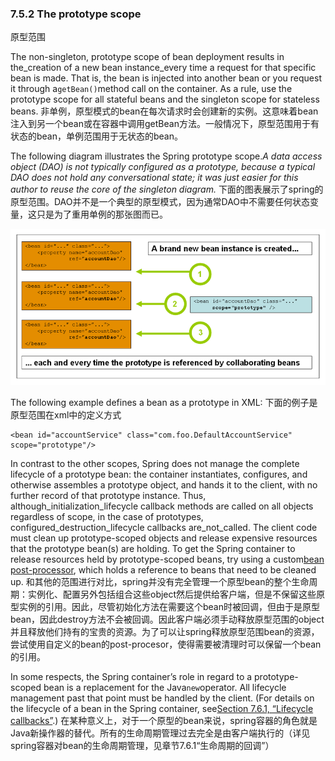 ### 7.5.2 The prototype scope

原型范围

The non-singleton, prototype scope of bean deployment results in the\_creation of a new bean instance\_every time a request for that specific bean is made. That is, the bean is injected into another bean or you request it through a`getBean()`method call on the container. As a rule, use the prototype scope for all stateful beans and the singleton scope for stateless beans.
非单例，原型模式的bean在每次请求时会创建新的实例。这意味着bean注入到另一个bean或在容器中调用getBean方法。一般情况下，原型范围用于有状态的bean，单例范围用于无状态的bean。

The following diagram illustrates the Spring prototype scope._A data access object \(DAO\) is not typically configured as a prototype, because a typical DAO does not hold any conversational state; it was just easier for this author to reuse the core of the singleton diagram._
下面的图表展示了spring的原型范围。DAO并不是一个典型的原型模式，因为通常DAO中不需要任何状态变量，这只是为了重用单例的那张图而已。

![](/assets/7.5.2prototype.png)

The following example defines a bean as a prototype in XML:
下面的例子是原型范围在xml中的定义方式

```
<bean id="accountService" class="com.foo.DefaultAccountService" scope="prototype"/>
```

In contrast to the other scopes, Spring does not manage the complete lifecycle of a prototype bean: the container instantiates, configures, and otherwise assembles a prototype object, and hands it to the client, with no further record of that prototype instance. Thus, although\_initialization\_lifecycle callback methods are called on all objects regardless of scope, in the case of prototypes, configured\_destruction\_lifecycle callbacks are\_not\_called. The client code must clean up prototype-scoped objects and release expensive resources that the prototype bean\(s\) are holding. To get the Spring container to release resources held by prototype-scoped beans, try using a custom[bean post-processor](https://docs.spring.io/spring/docs/current/spring-framework-reference/htmlsingle/#beans-factory-extension-bpp), which holds a reference to beans that need to be cleaned up.
和其他的范围进行对比，spring并没有完全管理一个原型bean的整个生命周期：实例化、配置另外包括组合这些object然后提供给客户端，但是不保留这些原型实例的引用。因此，尽管初始化方法在需要这个bean时被回调，但由于是原型bean，因此destroy方法不会被回调。因此客户端必须手动释放原型范围的object并且释放他们持有的宝贵的资源。为了可以让spring释放原型范围bean的资源，尝试使用自定义的bean的post-procesor，使得需要被清理时可以保留一个bean的引用。

In some respects, the Spring container’s role in regard to a prototype-scoped bean is a replacement for the Java`new`operator. All lifecycle management past that point must be handled by the client. \(For details on the lifecycle of a bean in the Spring container, see[Section 7.6.1, “Lifecycle callbacks”](https://docs.spring.io/spring/docs/current/spring-framework-reference/htmlsingle/#beans-factory-lifecycle).\)
在某种意义上，对于一个原型的bean来说，spring容器的角色就是Java新操作器的替代。所有的生命周期管理过去完全是由客户端执行的（详见spring容器对bean的生命周期管理，见章节7.6.1“生命周期的回调”）

